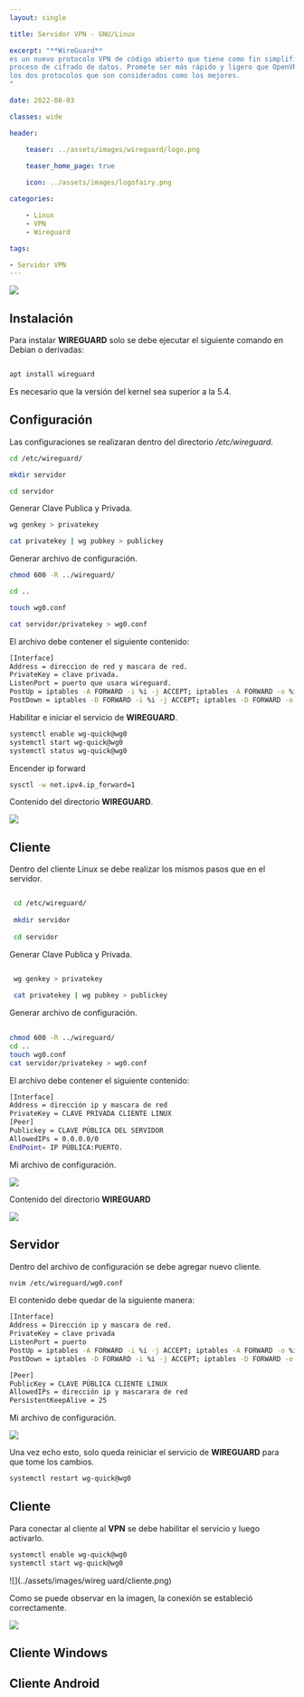 ```yaml
---
layout: single

title: Servidor VPN - GNU/Linux

excerpt: "**WireGuard**
es un nuevo protocolo VPN de código abierto que tiene como fin simplificar el
proceso de cifrado de datos. Promete ser más rápido y ligero que OpenVPN e IKEv2,
los dos protocolos que son considerados como los mejores. 
"

date: 2022-08-03

classes: wide

header:

    teaser: ../assets/images/wireguard/logo.png

    teaser_home_page: true
    
    icon: ../assets/images/logofairy.png

categories:

    - Linux
    - VPN
    - Wireguard

tags:  

- Servidor VPN
---
```


![](../assets/images/wireguard/wallpapers.png)

## Instalación 

Para instalar **WIREGUARD** solo se debe ejecutar el siguiente comando en Debian o derivadas:

```bash

apt install wireguard

```

Es necesario que la versión del kernel sea superior a la 5.4.

## Configuración

Las configuraciones se realizaran dentro del directorio _/etc/wireguard_. 

```bash
cd /etc/wireguard/

mkdir servidor

cd servidor

```


Generar Clave Publica y Privada.

```bash
wg genkey > privatekey

cat privatekey | wg pubkey > publickey

```

Generar archivo de configuración.

```bash
chmod 600 -R ../wireguard/

cd ..

touch wg0.conf

cat servidor/privatekey > wg0.conf

```

El archivo debe contener el siguiente contenido:

```bash
[Interface]
Address = direccion de red y mascara de red.
PrivateKey = clave privada.
ListenPort = puerto que usara wireguard.
PostUp = iptables -A FORWARD -i %i -j ACCEPT; iptables -A FORWARD -o %i -j ACCEPT;iptables -t nat -A POSTROUTING -o eth0 -j MASQUERADE
PostDown = iptables -D FORWARD -i %i -j ACCEPT; iptables -D FORWARD -o %i -j ACCEPT;iptables -t nat -D POSTROUTING -o eth0 -j MASQUERADE

```

Habilitar e iniciar el servicio de **WIREGUARD**.

```bash
systemctl enable wg-quick@wg0
systemctl start wg-quick@wg0
systemctl status wg-quick@wg0
```

Encender ip forward

```bash
sysctl -w net.ipv4.ip_forward=1
```

Contenido del directorio **WIREGUARD**.

![](../assets/images/wireguard/tree.png)


## Cliente 

Dentro del cliente Linux se debe realizar los mismos pasos que en el servidor.

```bash                                                                         

 cd /etc/wireguard/                                                              
                                                                                 
 mkdir servidor                                                                  
                                                                                 
 cd servidor                                                                                                                                                  

```                                                                  

Generar Clave Publica y Privada.

```bash                                                                         

 wg genkey > privatekey                                                          
                                                                                 
 cat privatekey | wg pubkey > publickey                                          

```
                                                                                                                                                        
Generar archivo de configuración.

```bash
                                                                         
chmod 600 -R ../wireguard/                                                      
cd ..                                                                           
touch wg0.conf                                                                  
cat servidor/privatekey > wg0.conf                                              

```

El archivo debe contener el siguiente contenido:

```bash                                                                         
[Interface]
Address = dirección ip y mascara de red
PrivateKey = CLAVE PRIVADA CLIENTE LINUX
[Peer]
Publickey = CLAVE PÚBLICA DEL SERVIDOR
AllowedIPs = 0.0.0.0/0
EndPoint= IP PÚBLICA:PUERTO.
```

Mi archivo de configuración.

![](../assets/images/wireguard/wg01.png)


Contenido del directorio **WIREGUARD**

![](../assets/images/wireguard/tree2.png)

## Servidor

Dentro del archivo de configuración se debe agregar nuevo cliente.

```bash
nvim /etc/wireguard/wg0.conf
```

El contenido debe quedar de la siguiente manera:

```bash
[Interface]
Address = Dirección ip y mascara de red.
PrivateKey = clave privada
ListenPort = puerto
PostUp = iptables -A FORWARD -i %i -j ACCEPT; iptables -A FORWARD -o %i -j ACCEPT; iptables -t nat -A POSTROUTING -o eth0 -j MASQUERADE
PostDown = iptables -D FORWARD -i %i -j ACCEPT; iptables -D FORWARD -o %i -j ACCEPT;iptables -t nat -D POSTROUTING -o eth0 -j MASQUERAD

[Peer]
PublicKey = CLAVE PÚBLICA CLIENTE LINUX
AllowedIPs = dirección ip y mascarara de red
PersistentKeepAlive = 25
```

Mi archivo de configuración.

![](../assets/images/wireguard/wg0.png)

Una vez echo esto, solo queda reiniciar el servicio de **WIREGUARD** para que tome los cambios.

```bash
systemctl restart wg-quick@wg0
```

## Cliente

Para conectar al cliente al **VPN** se debe habilitar el servicio y luego activarlo.

```bash
systemctl enable wg-quick@wg0
systemctl start wg-quick@wg0
```

![](../assets/images/wireg uard/cliente.png)


Como se puede observar en la imagen, la conexión se estableció correctamente.

![](../assets/images/wireguard/3.png)

## Cliente Windows



## Cliente Android


